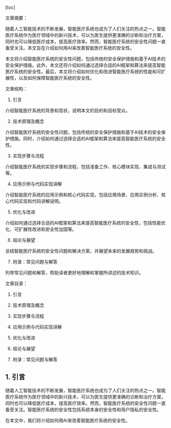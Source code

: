 
[toc]                    
                
                
文章摘要：

随着人工智能技术的不断发展，智能医疗系统也成为了人们关注的热点之一。智能医疗系统作为医疗领域中的新兴技术，可以为医生提供更准确的诊断和治疗方案，同时也可以降低医疗成本，提高医疗效率。然而，智能医疗系统的安全性问题一直备受关注。本文旨在介绍如何用AI来改善智能医疗系统的安全性。

本文将介绍智能医疗系统的安全性问题，包括传统的安全保护措施和基于AI技术的安全保护措施。此外，本文还将介绍如何通过选择合适的AI框架和算法来提高智能医疗系统的安全性。最后，本文将介绍如何优化和改进智能医疗系统的性能和可扩展性，以及如何保障智能医疗系统的安全性。

文章结构：

1. 引言

介绍智能医疗系统的背景和现状，说明本文的目的和目标受众。

2. 技术原理及概念

介绍智能医疗系统的安全性问题，包括传统的安全保护措施和基于AI技术的安全保护措施。同时，介绍如何通过选择合适的AI框架和算法来提高智能医疗系统的安全性。

3. 实现步骤与流程

介绍智能医疗系统的实现步骤和流程，包括准备工作、核心模块实现、集成与测试等。

4. 应用示例与代码实现讲解

介绍智能医疗系统的应用示例和核心代码实现，包括应用场景、应用实例分析、核心代码实现和代码讲解说明。

5. 优化与改进

介绍如何通过选择合适的AI框架和算法来提高智能医疗系统的安全性，包括性能优化、可扩展性改进和安全性加固等。

6. 结论与展望

总结智能医疗系统的安全性问题和解决方案，并展望未来的发展趋势和挑战。

7. 附录：常见问题与解答

列举常见问题和解答，帮助读者更好地理解和掌握所讲述的技术知识。

文章目录：

1. 引言

2. 技术原理及概念

3. 实现步骤与流程

4. 应用示例与代码实现讲解

5. 优化与改进

6. 结论与展望

7. 附录：常见问题与解答



## 1. 引言

随着人工智能技术的不断发展，智能医疗系统也成为了人们关注的热点之一。智能医疗系统作为医疗领域中的新兴技术，可以为医生提供更准确的诊断和治疗方案，同时也可以降低医疗成本，提高医疗效率。然而，智能医疗系统的安全性问题一直备受关注。智能医疗系统的安全性包括系统本身的安全性和用户隐私的安全性。

在本文中，我们将介绍如何用AI来改善智能医疗系统的安全性。

